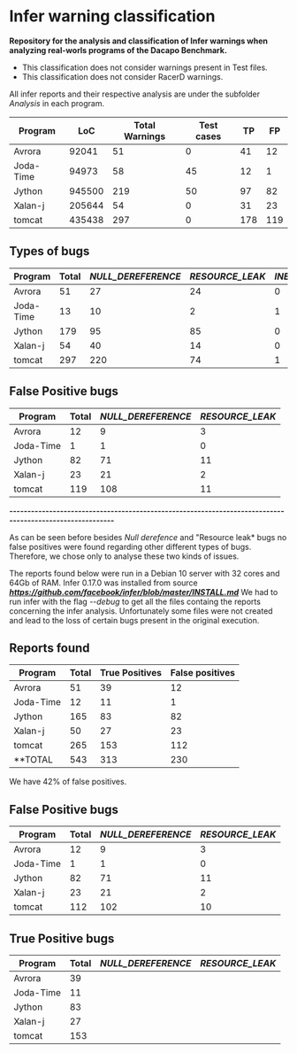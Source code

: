 # Infer warning classification

**Repository for the analysis and classification of Infer warnings when analyzing real-worls programs of the Dacapo Benchmark.**

* This classification does not consider warnings present in Test files. 
* This classification does not consider RacerD warnings.

All infer reports and their respective analysis are under the subfolder *Analysis* in each program.

Program | LoC | Total Warnings | Test cases | TP | FP
------------ | ------------- | -------- |----| ---- | ----| 
Avrora | 92041 | 51 | 0| 41 | 12
Joda-Time | 94973 | 58 | 45 | 12 | 1
Jython | 945500 | 219 | 50 | 97 | 82
Xalan-j| 205644 | 54 | 0 | 31 | 23
tomcat | 435438 | 297 | 0 |178 | 119

## Types of bugs
Program  | Total  | *NULL_DEREFERENCE* | *RESOURCE_LEAK* |  *INEFFICIENT_KEYSET_ITERATOR* | *DEADLOCK*
------------ | ------------- | -------- |----|----|----|
Avrora | 51 | 27 | 24 | 0 | 0 
Joda-Time | 13 | 10 | 2 | 1 | 0
Jython | 179 | 95 | 85 | 0 | ***9665***
Xalan-j| 54 | 40 | 14 | 0 | 0
tomcat | 297 | 220 | 74 | 1 | 2


## False Positive bugs

Program | Total | *NULL_DEREFERENCE* | *RESOURCE_LEAK* | 
------------ | ------------- | -------- | ---- |
Avrora | 12 | 9 | 3 |
Joda-Time | 1 | 1 | 0 |
Jython | 82 | 71 | 11 |
Xalan-j| 23 | 21 | 2| 
tomcat | 119 | 108 | 11 |

**---------------------------------------------------------------------------------------------------------**

As can be seen before besides *Null derefence* and "Resource leak* bugs no false positives were found regarding 
other different types of bugs. Therefore, we chose only to analyse these two kinds of issues.

The reports found below were run in a  Debian 10 server with 32 cores and 64Gb of RAM.
Infer 0.17.0 was installed from source ***https://github.com/facebook/infer/blob/master/INSTALL.md***
We had to run infer with the flag *--debug* to get all the files containg the reports concerning the infer analysis.
Unfortunately some files were not created and lead to the loss of certain bugs present in the original execution.

## Reports found
Program  | Total  | True Positives | False positives |  
------------ | ------------- | -------- |----|
Avrora | 51 | 39 | 12 |
Joda-Time | 12 | 11 | 1 |
Jython | 165 | 83 | 82 | 
Xalan-j| 50 | 27 | 23 | 
tomcat | 265 | 153 | 112 |
**TOTAL | 543 | 313 | 230 |**

We have 42% of false positives.


## False Positive bugs
Program | Total | *NULL_DEREFERENCE* | *RESOURCE_LEAK* | 
------------ | ------------- | -------- | ---- |
Avrora | 12 | 9 | 3 |
Joda-Time | 1 | 1 | 0 |
Jython | 82 | 71 | 11 |
Xalan-j| 23 | 21 | 2| 
tomcat | 112 | 102 | 10 |

## True Positive bugs
Program | Total | *NULL_DEREFERENCE* | *RESOURCE_LEAK* | 
------------ | ------------- | -------- | ---- |
Avrora | 39 |  |  |
Joda-Time | 11 |  |  |
Jython | 83 |  |  |
Xalan-j| 27 |  | | 
tomcat | 153 | |  |
